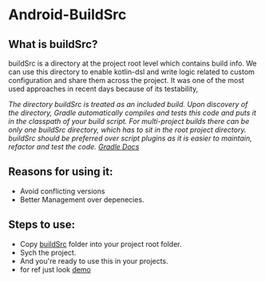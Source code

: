 # Android-BuildSrc

## What is buildSrc?

buildSrc is a directory at the project root level which contains build info. 
We can use this directory to enable kotlin-dsl and write logic related to custom configuration and share them across the project. 
It was one of the most used approaches in recent days because of its testability,

_The directory buildSrc is treated as an included build. 
Upon discovery of the directory, Gradle automatically compiles and tests this code and puts it in the classpath of your build script. 
For multi-project builds there can be only one buildSrc directory, which has to sit in the root project directory. 
buildSrc should be preferred over script plugins as it is easier to maintain, refactor and test the code.
[Gradle Docs](https://docs.gradle.org/current/userguide/organizing_gradle_projects.html#sec:build_sources)_

## Reasons for using it:

* Avoid conflicting versions
* Better Management over depenecies.

## Steps to use:

* Copy [buildSrc](/buildSrc) folder into your project root folder.
* Sych the project.
* And you're ready to use this in your projects.
* for ref just look [demo](/buildSrc/demo_build.gradle.kts)





